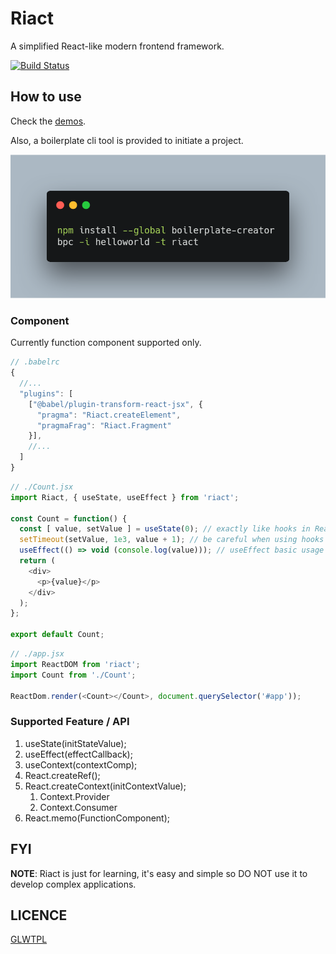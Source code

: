 # Riact

A simplified React-like modern frontend framework.

[![Build Status](https://travis-ci.org/oychao/riact.svg?branch=master)](https://travis-ci.org/oychao/riact)

## How to use

Check the [demos][1].

Also, a boilerplate cli tool is provided to initiate a project.

<p align="center">
    <img src="./docs/install.png" width=600 alt="demo">
</p>

### Component

Currently function component supported only.

```javascript
// .babelrc
{
  //...
  "plugins": [
    ["@babel/plugin-transform-react-jsx", {
      "pragma": "Riact.createElement",
      "pragmaFrag": "Riact.Fragment"
    }],
    //...
  ]
}
```

```javascript
// ./Count.jsx
import Riact, { useState, useEffect } from 'riact';

const Count = function() {
  const [ value, setValue ] = useState(0); // exactly like hooks in React 16.8.
  setTimeout(setValue, 1e3, value + 1); // be careful when using hooks in timer functions, it's kind of tricky.
  useEffect(() => void (console.log(value))); // useEffect basic usage
  return (
    <div>
      <p>{value}</p>
    </div>
  );
};

export default Count;
```

```javascript
// ./app.jsx
import ReactDOM from 'riact';
import Count from './Count';

ReactDom.render(<Count></Count>, document.querySelector('#app'));
```

### Supported Feature / API

1. useState(initStateValue);
2. useEffect(effectCallback);
3. useContext(contextComp);
4. React.createRef();
5. React.createContext(initContextValue);
   1. Context.Provider
   2. Context.Consumer
6. React.memo(FunctionComponent);

## FYI

**NOTE**: Riact is just for learning, it's easy and simple so DO NOT use it to develop complex applications.

## LICENCE

[GLWTPL](https://github.com/me-shaon/GLWTPL)

[1]: https://github.com/oychao/riact/tree/master/demos
